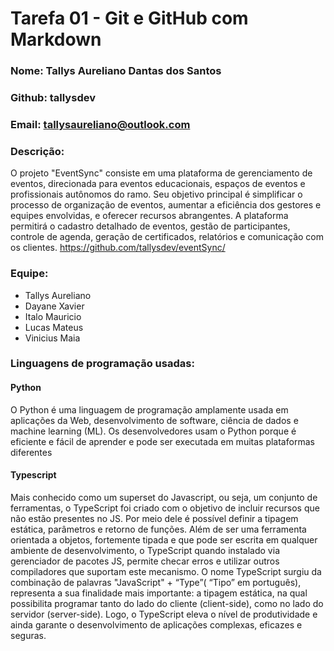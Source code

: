 # Tarefa 01 - Git e GitHub com Markdown
### Nome: Tallys Aureliano Dantas dos Santos
### Github: tallysdev
### Email: tallysaureliano@outlook.com

### Descrição:
O projeto "EventSync" consiste em uma plataforma de gerenciamento de eventos, direcionada para eventos educacionais, espaços de eventos e profissionais autônomos do ramo. Seu objetivo principal é simplificar o processo de organização de eventos, aumentar a eficiência dos gestores e equipes envolvidas, e oferecer recursos abrangentes. A plataforma permitirá o cadastro detalhado de eventos, gestão de participantes, controle de agenda, geração de certificados, relatórios e comunicação com os clientes.
https://github.com/tallysdev/eventSync/

### Equipe: 
- Tallys Aureliano
- Dayane Xavier
- Italo Mauricio
- Lucas Mateus
- Vinicius Maia

### Linguagens de programação usadas:

#### Python
O Python é uma linguagem de programação amplamente usada em aplicações da Web, desenvolvimento de software, ciência de dados e machine learning (ML). Os desenvolvedores usam o Python porque é eficiente e fácil de aprender e pode ser executada em muitas plataformas diferentes

#### Typescript
Mais conhecido como um superset do Javascript, ou seja, um conjunto de ferramentas, o TypeScript foi criado com o objetivo de incluir recursos que não estão presentes no JS. Por meio dele é possível definir a tipagem estática, parâmetros e retorno de funções. Além de ser uma ferramenta orientada a objetos, fortemente tipada e que pode ser escrita em qualquer ambiente de desenvolvimento, o TypeScript quando instalado via gerenciador de pacotes JS, permite checar erros e utilizar outros compiladores que suportam este mecanismo. O nome TypeScript surgiu da combinação de palavras "JavaScript" + “Type”( “Tipo” em português), representa a sua finalidade mais importante: a tipagem estática, na qual possibilita programar tanto do lado do cliente (client-side), como no lado do servidor (server-side). Logo, o TypeScript eleva o nível de produtividade e ainda garante o desenvolvimento de aplicações complexas, eficazes e seguras.
